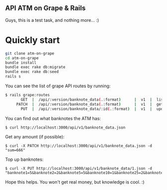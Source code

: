 ## API ATM on Grape & Rails
Guys, this is a test task, and nothing more... :)

# Quickly start

```bash
git clone atm-on-grape
cd atm-on-grape
bundle install
bundle exec rake db:migrate
bundle exec rake db:seed
rails s
```
You can see the list of grape API routes by running:
```bash
$ rails grape:routes
       GET  |  /api/:version/banknote_data(.:format)      |  v1  |  list       
     PATCH  |  /api/:version/banknote_data(.:format)      |  v1  |  get money  
       PUT  |  /api/:version/banknote_data/:id(.:format)  |  v1  |  update cash
```
You can find out what banknotes the ATM has:
```
$ curl http://localhost:3000/api/v1/banknote_data.json
```
Get any amount (if possible):
```
$ curl -X PATCH http://localhost:3000/api/v1/banknote_data.json -d "sum=666"
```
Top up banknotes:
```
$ curl -X PUT http://localhost:3000/api/v1/banknote_data/1.json -d "banknote1=5&banknote2=2&banknote5=5&banknote10=1&banknote25=2&banknote50=3"
```
Hope this helps. You won't get real money, but knowledge is cool. :)